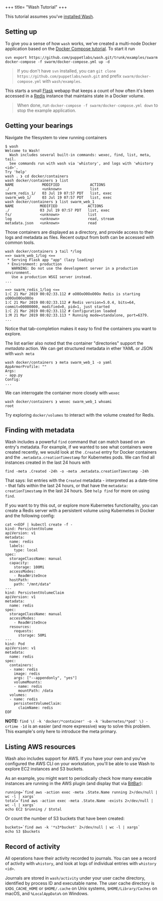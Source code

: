 +++
title= "Wash Tutorial"
+++

This tutorial assumes you've [installed Wash](../#getting-started).

## Setting up

To give you a sense of how `wash` works, we've created a multi-node Docker application based on the [Docker Compose tutorial](https://docs.docker.com/compose/gettingstarted). To start it run
```
svn export https://github.com/puppetlabs/wash.git/trunk/examples/swarm
docker-compose -f swarm/docker-compose.yml up -d
```

> If you don't have `svn` installed, you can `git clone https://github.com/puppetlabs/wash.git` and prefix `swarm/docker-compose.yml` with `wash/examples`.

This starts a small [Flask](http://flask.pocoo.org) webapp that keeps a count of how often it's been accessed in a [Redis](http://redis.io) instance that maintains state in a Docker volume.

> When done, run `docker-compose -f swarm/docker-compose.yml down` to stop the example application.

## Getting your bearings

Navigate the filesystem to view running containers
```
$ wash
Welcome to Wash!
  Wash includes several built-in commands: wexec, find, list, meta, tail.
  See commands run with wash via 'whistory', and logs with 'whistory <id>'.
Try 'help'
wash . ❯ cd docker/containers
wash docker/containers ❯ list
NAME             MODIFIED              ACTIONS
./               <unknown>             list
swarm_redis_1/   03 Jul 19 07:57 PDT   list, exec
swarm_web_1/     03 Jul 19 07:57 PDT   list, exec
wash docker/containers ❯ list swarm_web_1
NAME            MODIFIED              ACTIONS
./              03 Jul 19 07:57 PDT   list, exec
fs/             <unknown>             list
log             <unknown>             read, stream
metadata.json   <unknown>             read
```

Those containers are displayed as a directory, and provide access to their logs and metadata as files. Recent output from both can be accessed with common tools.
```
wash docker/containers ❯ tail */log
==> swarm_web_1/log <==
 * Serving Flask app "app" (lazy loading)
 * Environment: production
   WARNING: Do not use the development server in a production environment.
   Use a production WSGI server instead.
...

==> swarm_redis_1/log <==
1:C 21 Mar 2019 00:02:33.112 # oO0OoO0OoO0Oo Redis is starting oO0OoO0OoO0Oo
1:C 21 Mar 2019 00:02:33.112 # Redis version=5.0.4, bits=64, commit=00000000, modified=0, pid=1, just started
1:C 21 Mar 2019 00:02:33.112 # Configuration loaded
1:M 21 Mar 2019 00:02:33.113 * Running mode=standalone, port=6379.
...
```

Notice that tab-completion makes it easy to find the containers you want to explore.

The list earlier also noted that the container "directories" support the *metadata* action. We can get structured metadata in ether YAML or JSON with `wash meta`
```
wash docker/containers ❯ meta swarm_web_1 -o yaml
AppArmorProfile: ""
Args:
- app.py
Config:
...
```

We can interrogate the container more closely with `wexec`
```
wash docker/containers ❯ wexec swarm_web_1 whoami
root
```

Try exploring `docker/volumes` to interact with the volume created for Redis.

## Finding with metadata

Wash includes a powerful `find` command that can match based on an entry's metadata. For example, if we wanted to see what containers were created recently, we would look at the `.Created` entry for Docker containers and the `.metadata.creationTimestamp` for Kubernetes pods. We can find all instances created in the last 24 hours with

```
find -meta .Created -24h -o -meta .metadata.creationTimestamp -24h
```

That says: list entries with the `Created` metadata - interpreted as a date-time - that falls within the last 24 hours, or that have the `metadata: creationTimestamp` in the last 24 hours. See `help find` for more on using `find`.

If you want to try this out, or explore more Kubernetes functionality, you can create a Redis server with a persistent volume using Kubernetes in Docker and the following config:

```
cat <<EOF | kubectl create -f -
kind: PersistentVolume
apiVersion: v1
metadata:
  name: redis
  labels:
    type: local
spec:
  storageClassName: manual
  capacity:
    storage: 100Mi
  accessModes:
    - ReadWriteOnce
  hostPath:
    path: "/mnt/data"
---
kind: PersistentVolumeClaim
apiVersion: v1
metadata:
  name: redis
spec:
  storageClassName: manual
  accessModes:
    - ReadWriteOnce
  resources:
    requests:
      storage: 50Mi
---
kind: Pod
apiVersion: v1
metadata:
  name: redis
spec:
  containers:
  - name: redis
    image: redis
    args: ["--appendonly", "yes"]
    volumeMounts:
    - name: redis
      mountPath: /data
  volumes:
  - name: redis
    persistentVolumeClaim:
      claimName: redis
EOF
```

**NOTE:** `find \( -k 'docker/*container' -o -k 'kubernetes/*pod' \) -crtime -1d` is an easier (and more expressive) way to solve this problem. This example's only here to introduce the meta primary.

## Listing AWS resources

Wash also includes support for AWS. If you have your own and you've configured the AWS CLI on your workstation, you'll be able to use Wash to explore EC2 instances and S3 buckets.

As an example, you might want to periodically check how many execable instances are running in the AWS plugin (and display that via [BitBar](https://getbitbar.com/)):
```
running=`find aws -action exec -meta .State.Name running 2>/dev/null | wc -l | xargs`
total=`find aws -action exec -meta .State.Name -exists 2>/dev/null | wc -l | xargs`
echo EC2 $running / $total
```

Or count the number of S3 buckets that have been created:
```
buckets=`find aws -k '*s3*bucket' 2>/dev/null | wc -l | xargs`
echo S3 $buckets
```

## Record of activity

All operations have their activity recorded to journals. You can see a record of activity with `whistory`, and look at logs of individual entries with `whistory <id>`.

Journals are stored in `wash/activity` under your user cache directory, identified by process ID and executable name. The user cache directory is `$XDG_CACHE_HOME` or `$HOME/.cache` on Unix systems, `$HOME/Library/Caches` on macOS, and `%LocalAppData%` on Windows.
